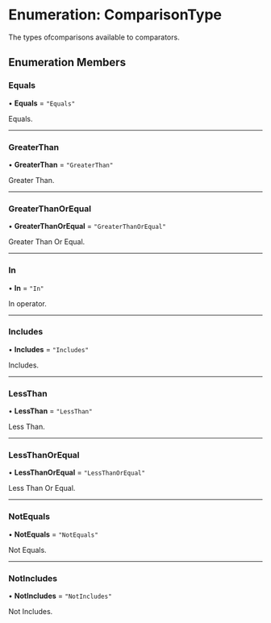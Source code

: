 # Enumeration: ComparisonType

The types ofcomparisons available to comparators.

## Enumeration Members

### Equals

• **Equals** = ``"Equals"``

Equals.

___

### GreaterThan

• **GreaterThan** = ``"GreaterThan"``

Greater Than.

___

### GreaterThanOrEqual

• **GreaterThanOrEqual** = ``"GreaterThanOrEqual"``

Greater Than Or Equal.

___

### In

• **In** = ``"In"``

In operator.

___

### Includes

• **Includes** = ``"Includes"``

Includes.

___

### LessThan

• **LessThan** = ``"LessThan"``

Less Than.

___

### LessThanOrEqual

• **LessThanOrEqual** = ``"LessThanOrEqual"``

Less Than Or Equal.

___

### NotEquals

• **NotEquals** = ``"NotEquals"``

Not Equals.

___

### NotIncludes

• **NotIncludes** = ``"NotIncludes"``

Not Includes.
